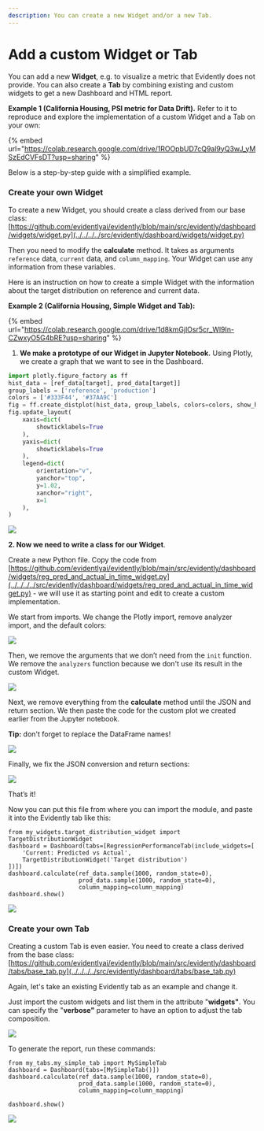 ```yaml
---
description: You can create a new Widget and/or a new Tab.
---
```


# Add a custom Widget or Tab

You can add a new **Widget**, e.g. to visualize a metric that Evidently does not provide. You can also create a **Tab** by combining existing and custom widgets to get a new Dashboard and HTML report.

**Example 1 (California Housing, PSI metric for Data Drift).** Refer to it to reproduce and explore the implementation of a custom Widget and a Tab on your own:

{% embed url="https://colab.research.google.com/drive/1ROOpbUD7cQ9al9yQ3wJ_yMSzEdCVFsDT?usp=sharing" %}

Below is a step-by-step guide with a simplified example.

### Create your own Widget

To create a new Widget, you should create a class derived from our base class: [https://github.com/evidentlyai/evidently/blob/main/src/evidently/dashboard/widgets/widget.py](../../../../src/evidently/dashboard/widgets/widget.py)

Then you need to modify the **calculate** method. It takes as arguments `reference` data, `current` data, and `column_mapping`. Your Widget can use any information from these variables.

Here is an instruction on how to create a simple Widget with the information about the target distribution on reference and current data. &#x20;

**Example 2 (California Housing, Simple Widget and Tab):**

{% embed url="https://colab.research.google.com/drive/1d8kmGjlOsr5cr_Wl9In-CZwxyO5G4bRE?usp=sharing" %}

1. **We make a prototype of our Widget in Jupyter Notebook.** Using Plotly, we create a graph that we want to see in the Dashboard.&#x20;

```python
import plotly.figure_factory as ff
hist_data = [ref_data[target], prod_data[target]]
group_labels = ['reference', 'production']
colors = ['#333F44', '#37AA9C'] 
fig = ff.create_distplot(hist_data, group_labels, colors=colors, show_hist=False, show_rug=False)
fig.update_layout(     
    xaxis=dict(
        showticklabels=True
    ),
    yaxis=dict(
        showticklabels=True
    ),
    legend=dict(
        orientation="v",
        yanchor="top",
        y=1.02,
        xanchor="right",
        x=1
    ),
)
```

![](<../../.gitbook/assets/image (5).png>)

**2. Now we need to write a class for our Widget**.&#x20;

Create a new Python file. Copy the code from [https://github.com/evidentlyai/evidently/blob/main/src/evidently/dashboard/widgets/reg_pred_and_actual_in_time_widget.py](../../../../src/evidently/dashboard/widgets/reg_pred_and_actual_in_time_widget.py) - we will use it as starting point and edit to create a custom implementation.&#x20;

We start from imports. We change the Plotly import, remove analyzer import, and the default colors:


![](<../.gitbook/assets/image (8).png>)

Then, we remove the arguments that we don’t need from the `init` function. We remove the `analyzers` function because we don't use its result in the custom Widget.

![](<../.gitbook/assets/image (9).png>)

Next, we remove everything from the **calculate** method until the JSON and return section. We then paste the code for the custom plot we created earlier from the Jupyter notebook.&#x20;

**Tip:** don't forget to replace the DataFrame names!

![](<../.gitbook/assets/image (13).png>)

Finally, we fix the JSON conversion and return sections:

![](<../.gitbook/assets/image (4).png>)

That’s it!&#x20;

Now you can put this file from where you can import the module, and paste it into the Evidently tab like this:

```
from my_widgets.target_distribution_widget import TargetDistributionWidget
dashboard = Dashboard(tabs=[RegressionPerformanceTab(include_widgets=[
    'Current: Predicted vs Actual',
    TargetDistributionWidget('Target distribution')
])])
dashboard.calculate(ref_data.sample(1000, random_state=0), 
                    prod_data.sample(1000, random_state=0), 
                    column_mapping=column_mapping)
dashboard.show()
```

![](<../.gitbook/assets/image (3).png>)

### Create your own Tab

Creating a custom Tab is even easier. You need to create a class derived from the base class: [https://github.com/evidentlyai/evidently/blob/main/src/evidently/dashboard/tabs/base_tab.py](../../../../src/evidently/dashboard/tabs/base_tab.py)

Again, let's take an existing Evidently tab as an example and change it.

Just import the custom widgets and list them in the attribute "**widgets"**. You can specify the "**verbose"** parameter to have an option to adjust the tab composition.&#x20;

![](<../.gitbook/assets/image (11).png>)

To generate the report, run these commands:

```
from my_tabs.my_simple_tab import MySimpleTab
dashboard = Dashboard(tabs=[MySimpleTab()])
dashboard.calculate(ref_data.sample(1000, random_state=0), 
                    prod_data.sample(1000, random_state=0), 
                    column_mapping=column_mapping)
                    
dashboard.show()
```

![](<../.gitbook/assets/image (15).png>)
